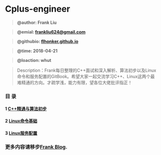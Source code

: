 # Cplus-engineer

> **@author: Frank Liu**

> **@emial: <frankliu624@gmail.com>**

> **@githubio: [flhonker.github.io][1]**

> **@time: 2018-04-21**

> **@loaction: whut**

[1]:flhonker.github.io

> Description：Frank每日整理的C++面试和深入解析、算法初步以及Linux命令和服务配置的GitBook。希望大家一起交流学习C++、Linux这两个最难精通的方向。才疏学浅，能力有限，望各位大佬批评指正！

### 目 录

#### 1 [C++精通与算法初步](./C++精通与算法学习.md)

#### 2 [Linux命令基础](./Linux命令基础.md)

#### 3 [Linux服务配置](./Linux服务配置.md)

### 更多内容请移步[Frank Blog](https://flhonker.github.io).

